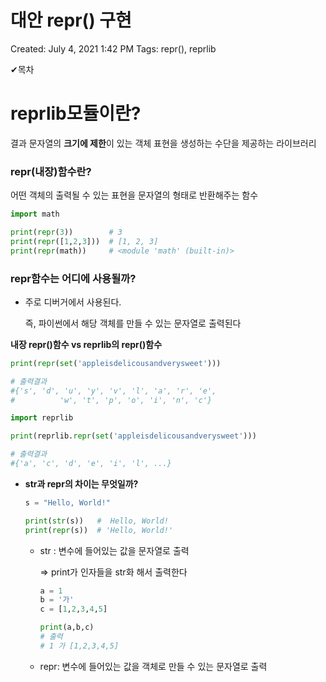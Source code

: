 # 대안 repr() 구현

Created: July 4, 2021 1:42 PM
Tags: repr(), reprlib

✔목차

# **reprlib모듈이란?**

결과 문자열의 **크기에 제한**이 있는 객체 표현을 생성하는 수단을 제공하는 라이브러리

### **repr(내장)함수란?**

어떤 객체의 출력될 수 있는 표현을 문자열의 형태로 반환해주는 함수

```python
import math

print(repr(3))        # 3
print(repr([1,2,3]))  # [1, 2, 3]
print(repr(math))     # <module 'math' (built-in)>
```

### **repr함수는 어디에 사용될까?**

- 주로 디버거에서 사용된다.

    즉, 파이썬에서 해당 객체를 만들 수 있는 문자열로 출력된다

 **내장 repr()함수                                                                                   vs      reprlib의 repr()함수**

```python
print(repr(set('appleisdelicousandverysweet')))

# 출력결과
#{'s', 'd', 'u', 'y', 'v', 'l', 'a', 'r', 'e', 
#          'w', 't', 'p', 'o', 'i', 'n', 'c'}
```

```python
import reprlib

print(reprlib.repr(set('appleisdelicousandverysweet')))

# 출력결과
#{'a', 'c', 'd', 'e', 'i', 'l', ...}
```

- **str과 repr의 차이는 무엇일까?**

    ```python
    s = "Hello, World!"

    print(str(s))   #  Hello, World!
    print(repr(s))  # 'Hello, World!'
    ```

    - str : 변수에 들어있는 값을 문자열로 출력

        ⇒ print가 인자들을 str화 해서 출력한다

        ```python
        a = 1
        b = '가'
        c = [1,2,3,4,5]

        print(a,b,c)
        # 출력
        # 1 가 [1,2,3,4,5]
        ```

    - repr: 변수에 들어있는 값을 객체로 만들 수 있는 문자열로 출력